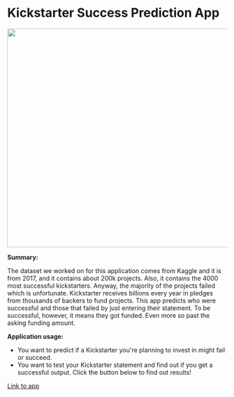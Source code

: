 # Kickstarter Success Prediction App

<img src="https://raw.githubusercontent.com/Kickstarter-Success-Build/front-end/main/Dash%20App/assets/Inkedfailure-to-success_LI.jpg" width="1000" height="500">

**Summary:**

The dataset we worked on for this application comes from Kaggle and it is from 2017,
and it contains about 200k projects. Also, it contains the 4000 most successful
kickstarters. Anyway, the majority of the projects failed which is unfortunate.
Kickstarter receives billions every year in pledges from thousands of backers
to fund projects. This app predicts who were successful and those that failed by
just entering their statement. To be successful, however, it means they got funded.
Even more so past the asking funding amount.

**Application usage:**

- You want to predict if a Kickstarter you're planning to invest in might fail or succeed.
- You want to test your Kickstarter statement and find out if you get a successful output.
Click the button below to find out results!

[Link to app](https://kickstarter-success-prediction.herokuapp.com/)
